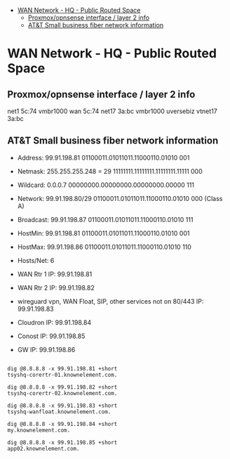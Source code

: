 - [WAN Network - HQ - Public Routed Space](#wan-network---hq---public-routed-space)
  - [Proxmox/opnsense interface / layer 2 info](#proxmoxopnsense-interface--layer-2-info)
  - [AT&T Small business fiber network information](#att-small-business-fiber-network-information)

# WAN Network - HQ - Public Routed Space

## Proxmox/opnsense interface / layer 2 info

net1 5c:74 vmbr1000 wan 5c:74
net17 3a:bc vmbr1000 uversebiz vtnet17 3a:bc

## AT&T Small business fiber network information

- Address:   99.91.198.81          01100011.01011011.11000110.01010 001
- Netmask:   255.255.255.248 = 29  11111111.11111111.11111111.11111 000
- Wildcard:  0.0.0.7               00000000.00000000.00000000.00000 111

- Network:   99.91.198.80/29       01100011.01011011.11000110.01010 000 (Class A)
- Broadcast: 99.91.198.87          01100011.01011011.11000110.01010 111
- HostMin:   99.91.198.81          01100011.01011011.11000110.01010 001
- HostMax:   99.91.198.86          01100011.01011011.11000110.01010 110
- Hosts/Net: 6

- WAN Rtr 1 IP: 99.91.198.81
- WAN Rtr 2 IP: 99.91.198.82

- wireguard vpn, WAN Float, SIP, other services not on 80/443 IP: 99.91.198.83

- Cloudron IP: 99.91.198.84
- Conost IP: 99.91.198.85

- GW IP: 99.91.198.86

```shell

dig @8.8.8.8 -x 99.91.198.81 +short
tsyshq-corertr-01.knownelement.com.

dig @8.8.8.8 -x 99.91.198.82 +short
tsyshq-corertr-02.knownelement.com.

dig @8.8.8.8 -x 99.91.198.83 +short
tsyshq-wanfloat.knownelement.com.

dig @8.8.8.8 -x 99.91.198.84 +short
my.knownelement.com.

dig @8.8.8.8 -x 99.91.198.85 +short
app02.knownelement.com.
```